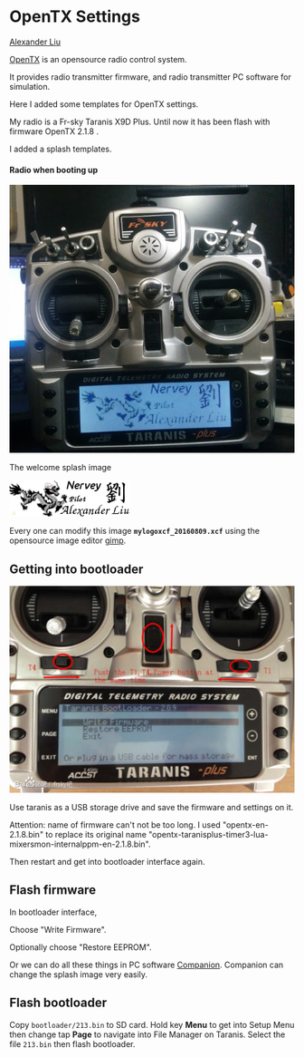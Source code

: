 OpenTX Settings
===============

[Alexander Liu](https://github.com/xros)

[OpenTX](http://www.open-tx.org) is an opensource radio control system.

It provides radio transmitter firmware, and radio transmitter PC software for simulation.


Here I added some templates for OpenTX settings.

My radio is a Fr-sky Taranis X9D Plus. Until now it has been flash with firmware OpenTX 2.1.8 . 

I added a splash templates. 

#### Radio when booting up

![mylogo_radio](static/taranis_x9d_plus.png)

The welcome splash image

![mylogo](mylogoxcf_20160809.png)

Every one can modify this image **`mylogoxcf_20160809.xcf`** using the opensource image editor [gimp](http://www.gimp.org).


Getting into bootloader
-----------------------

![intobootloader](get_into_bootloader.png)

Use taranis as a USB storage drive and save the firmware and settings on it.

Attention: name of firmware can't not be too long. I used "opentx-en-2.1.8.bin" to replace its original name "opentx-taranisplus-timer3-lua-mixersmon-internalppm-en-2.1.8.bin".

Then restart and get into bootloader interface again. 

Flash firmware
--------------

In bootloader interface,

Choose "Write Firmware".

Optionally choose "Restore EEPROM".

Or we can do all these things in PC software [Companion](http://www.open-tx.org/downloads). Companion can change the splash image very easily.

Flash bootloader
----------------

Copy `bootloader/213.bin` to SD card. Hold key **Menu** to get into Setup Menu then change tap **Page** to navigate into File Manager on Taranis. Select the file `213.bin` then flash bootloader.
